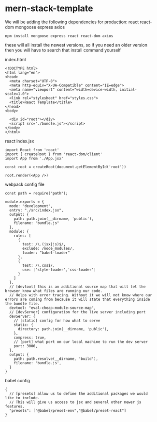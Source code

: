 # mern-stack-template

We will be adding the following dependencies for production:
react
react-dom
mongoose
express
axios

```
npm install mongoose express react react-dom axios
```

these will all install the newest versions, so if you need an older version then you will have to search that install command yourself

index.html

```
<!DOCTYPE html>
<html lang="en">
<head>
  <meta charset="UTF-8">
  <meta http-equiv="X-UA-Compatible" content="IE=edge">
  <meta name="viewport" content="width=device-width, initial-scale=1.0">
  <link rel="stylesheet" href="styles.css">
  <title>React Template</title>
</head>
<body>

  <div id="root"></div>
  <script src="./bundle.js"></script>
</body>
</html>

```

react index.jsx

```
import React from 'react'
import { createRoot } from 'react-dom/client'
import App from './App.jsx'

const root = createRoot(document.getElementById('root'))

root.render(<App />)
```

webpack config file

```
const path = require("path");

module.exports = {
  mode: "development",
  entry: "./src/index.jsx",
  output: {
    path: path.join(__dirname, 'public'),
    filename: "bundle.js"
  },
  module: {
    rules: [
      {
        test: /\.(jsx|js)$/,
        exclude: /node_modules/,
        loader: "babel-loader"
      },
      {
        test: /\.css$/,
        use: ['style-loader','css-loader']
      }
    ]
  },
  // [devtool] this is an additional source map that will let the browser know what files are running our code.
  // Helps with error tracing. Without it we will not know where our errors are coming from because it will state that everything inside the bundle file.
  devtool: "eval-cheap-module-source-map",
  // [devServer] configuration for the live server including port
  devServer: {
    // [static] config for how what to serve
    static: {
      directory: path.join(__dirname, 'public'),
    },
    compress: true,
    // [port] what port on our local machine to run the dev server
    port: 3000,
  },
  output: {
    path: path.resolve(__dirname, 'build'),
    filename: 'bundle.js',
  }
}
```

babel config

```
{
  // [presets] allow us to define the additional packages we would like to include.
  // This will give us access to jsx and several other newer js features.
  "presets": ["@babel/preset-env","@babel/preset-react"]
}
```